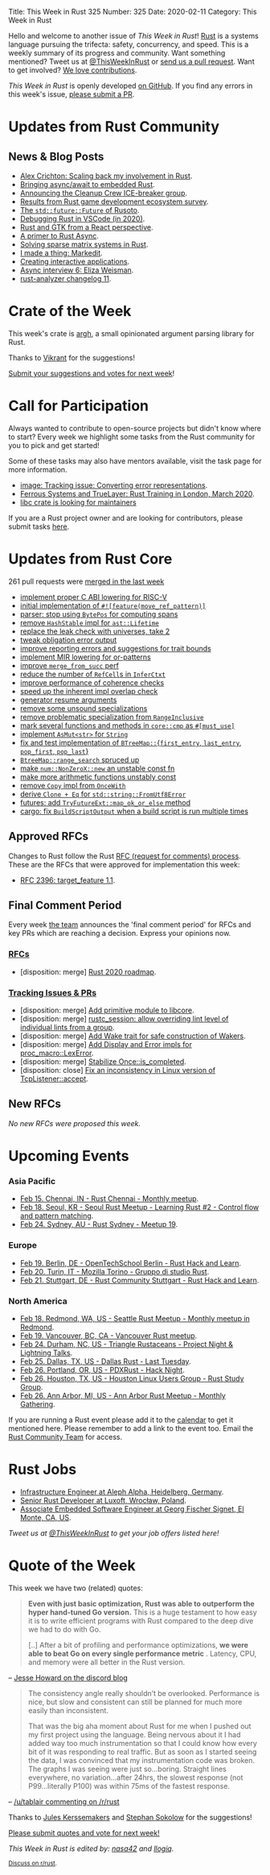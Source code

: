 Title: This Week in Rust 325
Number: 325
Date: 2020-02-11
Category: This Week in Rust

Hello and welcome to another issue of *This Week in Rust*!
[Rust](http://rust-lang.org) is a systems language pursuing the trifecta: safety, concurrency, and speed.
This is a weekly summary of its progress and community.
Want something mentioned? Tweet us at [@ThisWeekInRust](https://twitter.com/ThisWeekInRust) or [send us a pull request](https://github.com/cmr/this-week-in-rust).
Want to get involved? [We love contributions](https://github.com/rust-lang/rust/blob/master/CONTRIBUTING.md).

*This Week in Rust* is openly developed [on GitHub](https://github.com/cmr/this-week-in-rust).
If you find any errors in this week's issue, [please submit a PR](https://github.com/cmr/this-week-in-rust/pulls).

# Updates from Rust Community

## News & Blog Posts

* [Alex Crichton: Scaling back my involvement in Rust](https://internals.rust-lang.org/t/scaling-back-my-involvement-in-rust/11754).
* [Bringing async/await to embedded Rust](https://ferrous-systems.com/blog/embedded-async-await/).
* [Announcing the Cleanup Crew ICE-breaker group](https://blog.rust-lang.org/inside-rust/2020/02/06/Cleanup-Crew-ICE-breakers.html).
* [Results from Rust game development ecosystem survey](https://rust-gamedev.github.io/posts/survey-01/).
* [The `std::future::Future` of Rusoto](https://linuxwit.ch/blog/2020/02/the-future-of-rusoto/).
* [Debugging Rust in VSCode (in 2020)](https://jason-williams.co.uk/debugging-rust-in-vscode).
* [Rust and GTK from a React perspective](https://savanni.luminescent-dreams.com/2020/01/15/rust-react-gtk/).
* [A primer to Rust Async](https://omarabid.com/async-rust).
* [Solving sparse matrix systems in Rust](https://medium.com/swlh/solving-sparse-matrix-systems-in-rust-5e978ed07bc3).
* [I made a thing: Markedit](http://adventures.michaelfbryan.com/posts/markedit/).
* [Creating interactive applications](http://adventures.michaelfbryan.com/posts/implementing-interactive-applications/).
* [Async interview 6: Eliza Weisman](https://smallcultfollowing.com/babysteps/blog/2020/02/11/async-interview-6-eliza-weisman/).
* [rust-analyzer changelog 11](https://rust-analyzer.github.io/thisweek/2020/02/10/changelog-11.html).

# Crate of the Week

This week's crate is [argh](https://github.com/google/argh), a small opinionated argument parsing library for Rust.

Thanks to [Vikrant](https://users.rust-lang.org/t/crate-of-the-week/2704/718) for the suggestions!

[Submit your suggestions and votes for next week][submit_crate]!

[submit_crate]: https://users.rust-lang.org/t/crate-of-the-week/2704

# Call for Participation

Always wanted to contribute to open-source projects but didn't know where to start?
Every week we highlight some tasks from the Rust community for you to pick and get started!

Some of these tasks may also have mentors available, visit the task page for more information.

* [image: Tracking issue: Converting error representations](https://github.com/image-rs/image/issues/1134).
* [Ferrous Systems and TrueLayer: Rust Training in London, March 2020](https://ferrous-systems.com/blog/training-in-london/).
* [libc crate is looking for maintainers](https://github.com/rust-lang/libc/issues/1657)

If you are a Rust project owner and are looking for contributors, please submit tasks [here][guidelines].

[guidelines]: https://users.rust-lang.org/t/twir-call-for-participation/4821

# Updates from Rust Core

261 pull requests were [merged in the last week][merged]

[merged]: https://github.com/search?q=is%3Apr+org%3Arust-lang+is%3Amerged+merged%3A2020-02-03..2020-02-10

* [implement proper C ABI lowering for RISC-V](https://github.com/rust-lang/rust/pull/68452)
* [initial implementation of `#![feature(move_ref_pattern)]`](https://github.com/rust-lang/rust/pull/68376)
* [parser: stop using `BytePos` for computing spans](https://github.com/rust-lang/rust/pull/68845)
* [remove `HashStable` impl for `ast::Lifetime`](https://github.com/rust-lang/rust/pull/68919)
* [replace the leak check with universes, take 2](https://github.com/rust-lang/rust/pull/65232)
* [tweak obligation error output](https://github.com/rust-lang/rust/pull/68377)
* [improve reporting errors and suggestions for trait bounds](https://github.com/rust-lang/rust/pull/67665)
* [implement MIR lowering for or-patterns](https://github.com/rust-lang/rust/pull/67668)
* [improve `merge_from_succ` perf](https://github.com/rust-lang/rust/pull/68790)
* [reduce the number of `RefCell`s in `InferCtxt`](https://github.com/rust-lang/rust/pull/68694)
* [improve performance of coherence checks](https://github.com/rust-lang/rust/pull/68966)
* [speed up the inherent impl overlap check](https://github.com/rust-lang/rust/pull/68911)
* [generator resume arguments](https://github.com/rust-lang/rust/pull/68524)
* [remove some unsound specializations](https://github.com/rust-lang/rust/pull/68358)
* [remove problematic specialization from `RangeInclusive`](https://github.com/rust-lang/rust/pull/68835)
* [mark several functions and methods in `core::cmp` as `#[must_use]`](https://github.com/rust-lang/rust/pull/68946)
* [implement `AsMut<str>` for `String`](https://github.com/rust-lang/rust/pull/68742)
* [fix and test implementation of `BTreeMap::`{`first_entry`, `last_entry`, `pop_first`, `pop_last`}](https://github.com/rust-lang/rust/pull/68834)
* [`BtreeMap::range_search` spruced up](https://github.com/rust-lang/rust/pull/68499)
* [make `num::NonZeroX::new` an unstable const fn](https://github.com/rust-lang/rust/pull/68976)
* [make more arithmetic functions unstably const](https://github.com/rust-lang/rust/pull/68809)
* [remove `Copy` impl from `OnceWith`](https://github.com/rust-lang/rust/pull/68810)
* [derive `Clone + Eq` for `std::string::FromUtf8Error`](https://github.com/rust-lang/rust/pull/68738)
* [futures: add `TryFutureExt::map_ok_or_else` method](https://github.com/rust-lang/futures-rs/pull/2058)
* [cargo: fix `BuildScriptOutput` when a build script is run multiple times](https://github.com/rust-lang/cargo/pull/7857)

## Approved RFCs

Changes to Rust follow the Rust [RFC (request for comments) process](https://github.com/rust-lang/rfcs#rust-rfcs). These
are the RFCs that were approved for implementation this week:

* [RFC 2396: target_feature 1.1](https://github.com/rust-lang/rfcs/pull/2396).

## Final Comment Period

Every week [the team](https://www.rust-lang.org/team.html) announces the
'final comment period' for RFCs and key PRs which are reaching a
decision. Express your opinions now.

### [RFCs](https://github.com/rust-lang/rfcs/labels/final-comment-period)

* [disposition: merge] [Rust 2020 roadmap](https://github.com/rust-lang/rfcs/pull/2857).

### [Tracking Issues & PRs](https://github.com/rust-lang/rust/labels/final-comment-period)

* [disposition: merge] [Add primitive module to libcore](https://github.com/rust-lang/rust/pull/67637).
* [disposition: merge] [rustc_session: allow overriding lint level of individual lints from a group](https://github.com/rust-lang/rust/pull/67885).
* [disposition: merge] [Add Wake trait for safe construction of Wakers](https://github.com/rust-lang/rust/pull/68700).
* [disposition: merge] [Add Display and Error impls for proc_macro::LexError](https://github.com/rust-lang/rust/pull/68899).
* [disposition: merge] [Stabilize Once::is_completed](https://github.com/rust-lang/rust/pull/68945).
* [disposition: close] [Fix an inconsistency in Linux version of TcpListener::accept](https://github.com/rust-lang/rust/pull/67028).

## New RFCs

*No new RFCs were proposed this week.*

# Upcoming Events

### Asia Pacific

* [Feb 15. Chennai, IN - Rust Chennai - Monthly meetup](https://www.meetup.com/mad-rs/events/268597652).
* [Feb 18. Seoul, KR - Seoul Rust Meetup - Learning Rust #2 - Control flow and pattern matching](https://www.meetup.com/Rust-Seoul-Meetup/events/djkzlrybcdbxb/).
* [Feb 24. Sydney, AU - Rust Sydney - Meetup 19](https://www.meetup.com/Rust-Sydney/events/268525192/).

### Europe

* [Feb 19. Berlin, DE - OpenTechSchool Berlin - Rust Hack and Learn](https://www.meetup.com/opentechschool-berlin/events/nxdpgrybcdbzb/).
* [Feb 20. Turin, IT - Mozilla Torino - Gruppo di studio Rust](https://www.meetup.com/Mozilla-Torino/events/268060855).
* [Feb 21. Stuttgart, DE - Rust Community Stuttgart - Rust Hack and Learn](https://www.meetup.com/Rust-Community-Stuttgart/events/268416708/).

### North America

* [Feb 18. Redmond, WA, US - Seattle Rust Meetup - Monthly meetup in Redmond](https://www.meetup.com/Seattle-Rust-Meetup/events/prbtdrybcdbpb/).
* [Feb 19. Vancouver, BC, CA - Vancouver Rust meetup](https://www.meetup.com/Vancouver-Rust/events/qnrgnrybcdbzb/).
* [Feb 24. Durham, NC, US - Triangle Rustaceans - Project Night & Lightning Talks](https://www.meetup.com/triangle-rustaceans/events/mfglwpybcdbgc/).
* [Feb 25. Dallas, TX, US - Dallas Rust - Last Tuesday](https://www.meetup.com/Dallas-Rust/events/zfgwzmybcdbhc/).
* [Feb 26. Portland, OR, US - PDXRust - Hack Night](https://www.meetup.com/PDXRust/events/268266020/).
* [Feb 26. Houston, TX, US - Houston Linux Users Group - Rust Study Group](https://www.facebook.com/events/469382520642102).
* [Feb 26. Ann Arbor, MI, US - Ann Arbor Rust Meetup - Monthly Gathering](https://www.meetup.com/Ann-Arbor-Rust-Meetup/events/zdfscrybcdbjc/).

If you are running a Rust event please add it to the [calendar] to get
it mentioned here. Please remember to add a link to the event too.
Email the [Rust Community Team][community] for access.

[calendar]: https://www.google.com/calendar/embed?src=apd9vmbc22egenmtu5l6c5jbfc%40group.calendar.google.com
[community]: mailto:community-team@rust-lang.org

# Rust Jobs

* [Infrastructure Engineer at Aleph Alpha, Heidelberg, Germany](https://aleph-alpha.de/sw_engineer.html?language=de).
* [Senior Rust Developer at Luxoft, Wrocław, Poland](https://www.linkedin.com/jobs/view/1689801033/).
* [Associate Embedded Software Engineer at Georg Fischer Signet, El Monte, CA, US](https://www.indeed.com/viewjob?cmp=Georg-Fischer-Signet&t=Associate+Software+Engineer&jk=279804b2f5c06e2b).

*Tweet us at [@ThisWeekInRust](https://twitter.com/ThisWeekInRust) to get your job offers listed here!*

# Quote of the Week

This week we have two (related) quotes:

> **Even with just basic optimization, Rust was able to outperform the hyper hand-tuned Go version.** This is a huge testament to how easy it is to write efficient programs with Rust compared to the deep dive we had to do with Go.
>
> [..] After a bit of profiling and performance optimizations, **we were able to beat Go on every single performance metric** . Latency, CPU, and memory were all better in the Rust version.

– [Jesse Howard on the discord blog](https://blog.discordapp.com/why-discord-is-switching-from-go-to-rust-a190bbca2b1f)

> The consistency angle really shouldn’t be overlooked. Performance is nice, but slow and consistent can still be planned for much more easily than inconsistent.
>
> That was the big aha moment about Rust for me when I pushed out my first project using the language. Being nervous about it I had added way too much instrumentation so that I could know how every bit of it was responding to real traffic. But as soon as I started seeing the data, I was convinced that my instrumentation code was broken. The graphs I was seeing were just so...boring. Straight lines everywhere, no variation...after 24hrs, the slowest response (not P99...literally P100) was within 75ms of the fastest response.

– [/u/tablair commenting on /r/rust](https://www.reddit.com/r/rust/comments/eytyug/why_discord_is_switching_from_go_to_rust/fgjjpiv/)

Thanks to [Jules Kerssemakers](https://users.rust-lang.org/t/twir-quote-of-the-week/328/811) and [Stephan Sokolow](https://users.rust-lang.org/t/twir-quote-of-the-week/328/809) for the suggestions!

[Please submit quotes and vote for next week!](https://users.rust-lang.org/t/twir-quote-of-the-week/328)

*This Week in Rust is edited by: [nasa42](https://github.com/nasa42) and [llogiq](https://github.com/llogiq).*

<small>[Discuss on r/rust](https://www.reddit.com/r/rust/comments/f3a5hu/this_week_in_rust_325/).</small>
